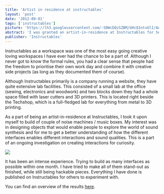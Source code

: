 ```yaml
---
title: 'Artist in residence at instructables'
layout: 'post'
date: '2012-09-01'
tags: ['instructables']
picture: 'https://lh3.googleusercontent.com/-S0WcDQzSZBM/UHcQ1ntxGlI/AAAAAAAANp0/SKJJHmNDQBA/s603/DSC_0039%2Bcopy.JPG'
abstract: 'I was granted an artist-in-residence at Instructables for September 2012. Instructables is a web-based documentation platform where passionate people share projects they do, and how to do it. Because of the creative nature of the website, Instructables also have lab facilities for their own co-workers and for artist-in-residences.   During September, I had the honor to use their lab to build and document multiple prototypes to be shared on their website.'
publisher: 'Instructables'
---
```


Instructables as a workspace was one of the most easy going creative loving workspaces I have ever had the chance to be a part of. Although I never got to know the formal rules, you had a clear sense that people had the freedom to prioritise their own work day and combine it with creative side projects (as long as they documented them of course).

Although Instructables primarily is a company running a website, they have quite extensive lab facilities. This consisted of a small lab at the office (sewing, electronics and woodwork) and two blocks down they had a whole space filled with laser cutters and 3D printers. This is located right beside the Techshop, which is a full-fledged lab for everything from metal to 3D printing.

As a part of being an artist-in-residence at Instructables, I took it upon myself to build of couple of noise machines / music boxes. My interest was in designing objects that would enable people to explore the world of sound synthesis and for me to get a better understanding of how the different interfaces enables different interactions and sound qualities. This is a part of an ongoing investigation on creating interactions for curiosity.

![](https://lh6.googleusercontent.com/-kW_PFRDZRO0/UHcKvuEyqYI/AAAAAAAANmU/DV1VBBx0uIY/s603/DSC_0414+copy.jpg)

It has been an intense experience. Trying to build as many interfaces as possible within one month. I have tried to make all of them stand-out as finished, while still being hackable pieces. Everything I have done is published on Instructables for others to experiment with.

You can find an overview of the results [here](http://www.instructables.com/id/Making-sound-noise-machines/).
